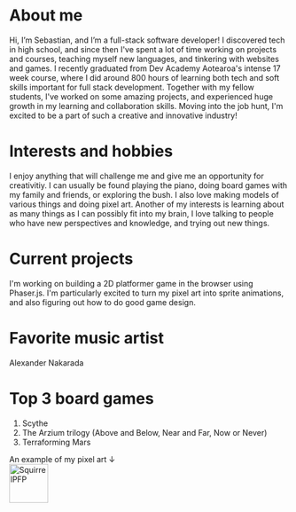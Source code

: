 # About me
Hi, I’m Sebastian, and I’m a full-stack software developer! I discovered tech in high school, and since then I've spent a lot of time working on projects and courses, teaching myself new languages, and tinkering with websites and games. I recently graduated from Dev Academy Aotearoa's intense 17 week course, where I did around 800 hours of learning both tech and soft skills important for full stack development. Together with my fellow students, I've worked on some amazing projects, and experienced huge growth in my learning and collaboration skills. Moving into the job hunt, I'm excited to be a part of such a creative and innovative industry!

# Interests and hobbies
I enjoy anything that will challenge me and give me an opportunity for creativitiy. I can usually be found playing the piano, doing board games with my family and friends, or exploring the bush. I also love making models of various things and doing pixel art.
Another of my interests is learning about as many things as I can possibly fit into my brain, I love talking to people who have new perspectives and knowledge, and trying out new things.

# Current projects
I'm working on building a 2D platformer game in the browser using Phaser.js. I'm particularly excited to turn my pixel art into sprite animations, and also figuring out how to do good game design. 

# Favorite music artist
Alexander Nakarada
# Top 3 board games
1. Scythe
2. The Arzium trilogy (Above and Below, Near and Far, Now or Never)
3. Terraforming Mars

An example of my pixel art ↓<br>
<img width="70" height="70" alt="SquirrelPFP" src="https://github.com/user-attachments/assets/f59dc96a-819c-4cf6-95c4-17af1789bb39" />

<!--
**seb-eldershaw/seb-eldershaw** is a ✨ _special_ ✨ repository because its `README.md` (this file) appears on your GitHub profile.

Here are some ideas to get you started:

- 🔭 I’m currently working on ...
- 🌱 I’m currently learning ...
- 👯 I’m looking to collaborate on ...
- 🤔 I’m looking for help with ...
- 💬 Ask me about ...
- 📫 How to reach me: ...
- 😄 Pronouns: ...
- ⚡ Fun fact: ...
-->

